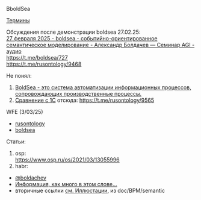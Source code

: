 BboldSea

[Термины](https://t.me/boldsea/10)

Обсуждения после демонстрации boldsea 27.02.25:  
[27 февраля 2025 - boldsea - событийно-ориентированное семантическое моделирование - Александр Болдачев — Семинар AGI - аудио](https://github.com/agirussia/agirussia.github.io/blob/main/workshops/2025/28_February_2025_Boldsea_event_driven_semantic_modeling_Alexander.md)  
https://t.me/boldsea/727  
https://t.me/rusontology/9468

Не понял:  
1. [BoldSea - это система автоматизации информационных процессов, сопровождающих производственные процессы.](https://t.me/boldsea/755)
2. [Сравнение с 1С](https://t.me/rusontology/9565) отсюда: https://t.me/rusontology/9565  

WFE (3/03/25)
- [rusontology](https://t.me/rusontology/9569)
- [boldsea](https://t.me/boldsea/772)

Статьи:  
1. osp:  
https://www.osp.ru/os/2021/03/13055996
2. habr:
- [@boldachev](https://habr.com/ru/users/boldachev/)   
- [Информация, как много в этом слове…](https://habr.com/ru/articles/713376/)   
- вторичные ссылки [см. Иллюстации](https://github.com/bpmbpm/doc/blob/main/BPM/semantic/README.md#%D0%B8%D0%BB%D0%BB%D1%8E%D1%81%D1%82%D1%80%D0%B0%D1%86%D0%B8%D0%B8), из doc/BPM/semantic
